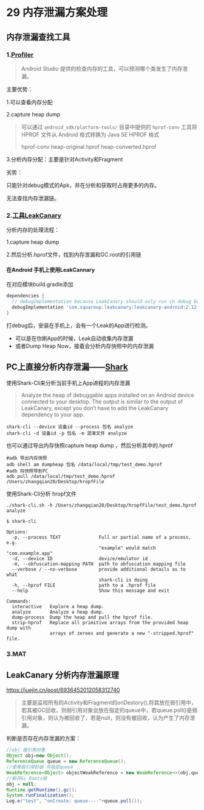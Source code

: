 # 29 内存泄漏方案处理

## 内存泄漏查找工具

### 1.[Profiler](https://developer.android.com/studio/profile/memory-profiler?hl=zh-cn)

> Android Studio 提供的检查内存的工具，可以预测哪个类发生了内存泄漏。

主要优势：

1.可以查看内存分配

2.capture heap dump 

> 可以通过 `android_sdk/platform-tools/` 目录中提供的 `hprof-conv` 工具将 HPROF 文件从 Android 格式转换为 Java SE HPROF 格式
>
> hprof-conv heap-original.hprof heap-converted.hprof

3.分析内存分配：主要是针对Activity和Fragment

劣势：

只能针对debug模式的Apk，并在分析和获取时占用更多的内存。

无法查找内存泄漏链。

### 2.[工具LeakCanary](https://github.com/square/leakcanary)

分析内存的处理流程：

1.capture heap dump 

2.然后分析.hprof文件，找到内存泄漏和GC.root的引用链

#### 在Android 手机上使用LeakCannary

在对应模块build.gradle添加

```groovy
dependencies {
  // debugImplementation because LeakCanary should only run in debug builds.
  debugImplementation 'com.squareup.leakcanary:leakcanary-android:2.12'
}
```

打debug后，安装在手机上，会有一个Leak的App进行检测。

* 可以是在你刷App的时候，Leak自动收集内存泄漏
* 或者Dump Heap Now，接着会分析内存快照中的内存泄漏

## PC上直接分析内存泄漏——[Shark](https://square.github.io/leakcanary/shark/)

使用Shark-Cli来分析当前手机上App进程的内存泄漏

> Analyze the heap of debuggable apps installed on an Android device connected to your desktop. The output is similar to the output of LeakCanary, except you don’t have to add the LeakCanary dependency to your app.

```shell
shark-cli --device 设备id --process 包名 analyze
shark-cli -d 设备id -p 包名 -m 混淆文件 analyze
```

也可以通过导出内存快照capture heap dump ，然后分析其中的.hprof

```shell
#adb 导出内存快照
adb shell am dumpheap 包名 /data/local/tmp/test_demo.hprof
#adb 将快照导到PC
adb pull /data/local/tmp/test_demo.hprof /Users/zhangqian20/Desktop/hropfFile
```

使用Shark-Cli分析 hropf文件

```shell
./shark-cli.sh -h /Users/zhangqian20/Desktop/hropfFile/test_demo.hprof  analyze
```

```shell
$ shark-cli

Options:
  -p, --process TEXT              Full or partial name of a process, e.g.
                                  "example" would match "com.example.app"
  -d, --device ID                 device/emulator id
  -m, --obfuscation-mapping PATH  path to obfuscation mapping file
  --verbose / --no-verbose        provide additional details as to what
                                  shark-cli is doing
  -h, --hprof FILE                path to a .hprof file
  --help                          Show this message and exit

Commands:
  interactive   Explore a heap dump.
  analyze       Analyze a heap dump.
  dump-process  Dump the heap and pull the hprof file.
  strip-hprof   Replace all primitive arrays from the provided heap dump with
                arrays of zeroes and generate a new "-stripped.hprof" file.
```

### 3.MAT

## LeakCanary 分析内存泄漏原理

https://juejin.cn/post/6936452012058312740

> 主要是监视所有的Activity和Fragment的onDestory(),将其放在弱引用中，若其被GC回收，则弱引用对象会放在指定的queue中，若queue.poll()是弱引用对象，则认为被回收了，若是null，则没有被回收，认为产生了内存泄漏。

判断是否存在内存泄漏的方案：

```java
//obj 强引用对象
Object obj=new Object();
ReferenceQueue queue = new ReferenceQueue();
//使用弱引用封装 并指定queue
WeakReference<Object> objectWeakReference = new WeakReference<>(obj,queue);
//断开Gc Roots链
obj = null;
Runtime.getRuntime().gc();
System.runFinalization();
Log.e("test", "onCreate: queue----"+queue.poll());
```

